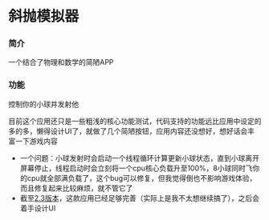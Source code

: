 # 斜抛模拟器
### 简介
一个结合了物理和数学的简陋APP

### 功能
控制你的小球并发射他

目前这个应用还只是一些粗浅的核心功能测试，代码支持的功能远比应用中设定的多的多，懒得设计UI了，就做了几个简陋按钮，应用内容还没想好，想好话会丰富一下游戏内容
* 一个问题：小球发射时会启动一个线程循环计算更新小球状态，直到小球离开屏幕停止，线程启动时会立刻将一个cpu核心负载升至100%，8小球同时飞你的cpu就全部满负载了，这个bug可以修复，但我觉得倒也不影响游戏体验，而且修复起来比较麻烦，就不管它了
* 截至[2.3版本](https://github.com/wangyu1920/ThrowGame/releases/tag/2.3)，这款应用已经足够完善（实际上是我不太想继续搞了），之后会着手设计UI
